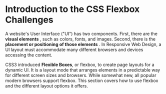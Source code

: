 # Introduction to the CSS Flexbox Challenges

A website's User Interface ("UI") has two components. 
First, there are the **visual elements** , such as colors, fonts, and images. 
Second, there is the **placement or positioning of those elements** . 
In Responsive Web Design, a UI layout must accommodate many different browsers and devices accessing the content.

CSS3 introduced **Flexible Boxes**, or flexbox, to create page layouts for a dynamic UI. 
It is a layout mode that arranges elements in a predictable way for different screen sizes and browsers. 
While somewhat new, all popular modern browsers support flexbox. 
This section covers how to use flexbox and the different layout options it offers.
